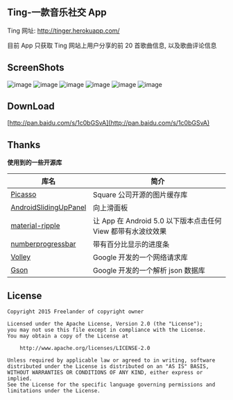 ## Ting-一款音乐社交 App

Ting 网址: http://tinger.herokuapp.com/

目前 App 只获取 Ting 网站上用户分享的前 20 首歌曲信息, 以及歌曲评论信息

## ScreenShots
![image](https://github.com/Freelander/ting/blob/master/screenshots/1.png)
![image](https://github.com/Freelander/ting/blob/master/screenshots/2.png)
![image](https://github.com/Freelander/ting/blob/master/screenshots/3.png)
![image](https://github.com/Freelander/ting/blob/master/screenshots/4.png)
![image](https://github.com/Freelander/ting/blob/master/screenshots/5.png)
![image](https://github.com/Freelander/ting/blob/master/screenshots/6.png)

## DownLoad

[http://pan.baidu.com/s/1c0bGSvA](http://pan.baidu.com/s/1c0bGSvA)

## Thanks

**使用到的一些开源库** 

库名 | 简介
---- | ----
[Picasso](https://github.com/square/picasso) | Square 公司开源的图片缓存库
[AndroidSlidingUpPanel](https://github.com/umano/AndroidSlidingUpPanel) | 向上滑面板
[material-ripple](https://github.com/balysv/material-ripple) | 让 App 在 Android 5.0 以下版本点击任何 View 都带有水波纹效果
[numberprogressbar](https://github.com/daimajia/NumberProgressBar) | 带有百分比显示的进度条
[Volley](https://github.com/mcxiaoke/android-volley) | Google 开发的一个网络请求库
[Gson](https://github.com/google/gson) | Google 开发的一个解析 json 数据库

## License

```
Copyright 2015 Freelander of copyright owner

Licensed under the Apache License, Version 2.0 (the "License");
you may not use this file except in compliance with the License.
You may obtain a copy of the License at

    http://www.apache.org/licenses/LICENSE-2.0

Unless required by applicable law or agreed to in writing, software
distributed under the License is distributed on an "AS IS" BASIS,
WITHOUT WARRANTIES OR CONDITIONS OF ANY KIND, either express or implied.
See the License for the specific language governing permissions and
limitations under the License.
```
